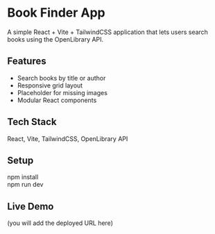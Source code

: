 # Book Finder App

A simple React + Vite + TailwindCSS application that lets users search books using the OpenLibrary API.

## Features
- Search books by title or author
- Responsive grid layout
- Placeholder for missing images
- Modular React components

## Tech Stack
React, Vite, TailwindCSS, OpenLibrary API

## Setup
npm install  
npm run dev

## Live Demo
(you will add the deployed URL here)
